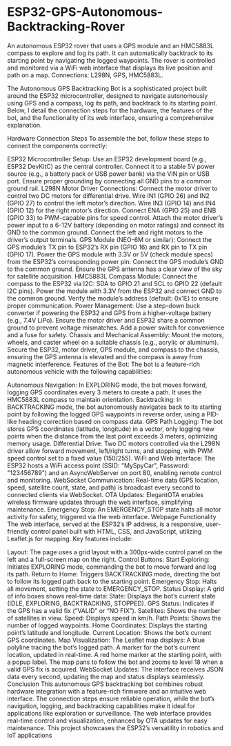 # ESP32-GPS-Autonomous-Backtracking-Rover
An autonomous ESP32 rover that uses a GPS module and an HMC5883L compass to explore and log its path. It can automatically backtrack to its starting point by navigating the logged waypoints. The rover is controlled and monitored via a WiFi web interface that displays its live position and path on a map. Connections: L298N, GPS, HMC5883L.

The Autonomous GPS Backtracking Bot is a sophisticated project built around the ESP32 microcontroller, designed to navigate autonomously using GPS and a compass, log its path, and backtrack to its starting point. Below, I detail the connection steps for the hardware, the features of the bot, and the functionality of its web interface, ensuring a comprehensive explanation.

Hardware Connection Steps
To assemble the bot, follow these steps to connect the components correctly:

ESP32 Microcontroller Setup:
Use an ESP32 development board (e.g., ESP32 DevKitC) as the central controller.
Connect it to a stable 5V power source (e.g., a battery pack or USB power bank) via the VIN pin or USB port.
Ensure proper grounding by connecting all GND pins to a common ground rail.
L298N Motor Driver Connections:
Connect the motor driver to control two DC motors for differential drive.
Wire IN1 (GPIO 26) and IN2 (GPIO 27) to control the left motor’s direction.
Wire IN3 (GPIO 14) and IN4 (GPIO 12) for the right motor’s direction.
Connect ENA (GPIO 25) and ENB (GPIO 33) to PWM-capable pins for speed control.
Attach the motor driver’s power input to a 6-12V battery (depending on motor ratings) and connect its GND to the common ground.
Connect the left and right motors to the driver’s output terminals.
GPS Module (NEO-6M or similar):
Connect the GPS module’s TX pin to ESP32’s RX pin (GPIO 16) and RX pin to TX pin (GPIO 17).
Power the GPS module with 3.3V or 5V (check module specs) from the ESP32’s corresponding power pin.
Connect the GPS module’s GND to the common ground.
Ensure the GPS antenna has a clear view of the sky for satellite acquisition.
HMC5883L Compass Module:
Connect the compass to the ESP32 via I2C: SDA to GPIO 21 and SCL to GPIO 22 (default I2C pins).
Power the module with 3.3V from the ESP32 and connect GND to the common ground.
Verify the module’s address (default: 0x1E) to ensure proper communication.
Power Management:
Use a step-down buck converter if powering the ESP32 and GPS from a higher-voltage battery (e.g., 7.4V LiPo).
Ensure the motor driver and ESP32 share a common ground to prevent voltage mismatches.
Add a power switch for convenience and a fuse for safety.
Chassis and Mechanical Assembly:
Mount the motors, wheels, and caster wheel on a suitable chassis (e.g., acrylic or aluminum).
Secure the ESP32, motor driver, GPS module, and compass to the chassis, ensuring the GPS antenna is elevated and the compass is away from magnetic interference.
Features of the Bot:
The bot is a feature-rich autonomous vehicle with the following capabilities:

Autonomous Navigation: In EXPLORING mode, the bot moves forward, logging GPS coordinates every 3 meters to create a path. It uses the HMC5883L compass to maintain orientation.
Backtracking: In BACKTRACKING mode, the bot autonomously navigates back to its starting point by following the logged GPS waypoints in reverse order, using a PID-like heading correction based on compass data.
GPS Path Logging: The bot stores GPS coordinates (latitude, longitude) in a vector, only logging new points when the distance from the last point exceeds 3 meters, optimizing memory usage.
Differential Drive: Two DC motors controlled via the L298N driver allow forward movement, left/right turns, and stopping, with PWM speed control set to a fixed value (150/255).
WiFi and Web Interface: The ESP32 hosts a WiFi access point (SSID: "MySpyCar", Password: "123456789") and an AsyncWebServer on port 80, enabling remote control and monitoring.
WebSocket Communication: Real-time data (GPS location, speed, satellite count, state, and path) is broadcast every second to connected clients via WebSocket.
OTA Updates: ElegantOTA enables wireless firmware updates through the web interface, simplifying maintenance.
Emergency Stop: An EMERGENCY_STOP state halts all motor activity for safety, triggered via the web interface.
Webpage Functionality
The web interface, served at the ESP32’s IP address, is a responsive, user-friendly control panel built with HTML, CSS, and JavaScript, utilizing Leaflet.js for mapping. Key features include:

Layout: The page uses a grid layout with a 300px-wide control panel on the left and a full-screen map on the right.
Control Buttons:
Start Exploring: Initiates EXPLORING mode, commanding the bot to move forward and log its path.
Return to Home: Triggers BACKTRACKING mode, directing the bot to follow its logged path back to the starting point.
Emergency Stop: Halts all movement, setting the state to EMERGENCY_STOP.
Status Display: A grid of info boxes shows real-time data:
State: Displays the bot’s current state (IDLE, EXPLORING, BACKTRACKING, STOPPED).
GPS Status: Indicates if the GPS has a valid fix (“VALID” or “NO FIX”).
Satellites: Shows the number of satellites in view.
Speed: Displays speed in km/h.
Path Points: Shows the number of logged waypoints.
Home Coordinates: Displays the starting point’s latitude and longitude.
Current Location: Shows the bot’s current GPS coordinates.
Map Visualization: The Leaflet map displays:
A blue polyline tracing the bot’s logged path.
A marker for the bot’s current location, updated in real-time.
A red home marker at the starting point, with a popup label.
The map pans to follow the bot and zooms to level 18 when a valid GPS fix is acquired.
WebSocket Updates: The interface receives JSON data every second, updating the map and status displays seamlessly.
Conclusion
This autonomous GPS backtracking bot combines robust hardware integration with a feature-rich firmware and an intuitive web interface. The connection steps ensure reliable operation, while the bot’s navigation, logging, and backtracking capabilities make it ideal for applications like exploration or surveillance. The web interface provides real-time control and visualization, enhanced by OTA updates for easy maintenance. This project showcases the ESP32’s versatility in robotics and IoT applications
